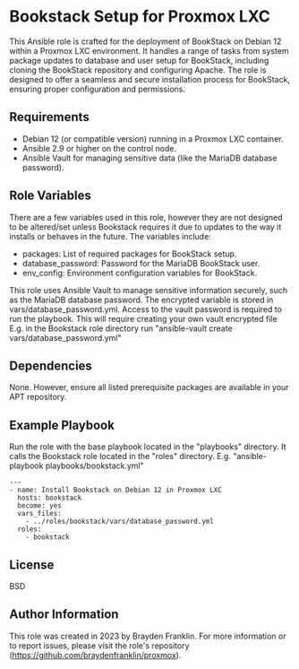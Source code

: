 Bookstack Setup for Proxmox LXC
=========

This Ansible role is crafted for the deployment of BookStack on Debian 12 within a Proxmox LXC environment. It handles a range of tasks from system package updates to database and user setup for BookStack, including cloning the BookStack repository and configuring Apache. The role is designed to offer a seamless and secure installation process for BookStack, ensuring proper configuration and permissions.

Requirements
------------

- Debian 12 (or compatible version) running in a Proxmox LXC container.
- Ansible 2.9 or higher on the control node.
- Ansible Vault for managing sensitive data (like the MariaDB database password).

Role Variables
--------------

There are a few variables used in this role, however they are not designed to be altered/set unless Bookstack requires it due to updates to the way it installs or behaves in the future. The variables include:

- packages: List of required packages for BookStack setup.
- database_password: Password for the MariaDB BookStack user.
- env_config: Environment configuration variables for BookStack.

This role uses Ansible Vault to manage sensitive information securely, such as the MariaDB database password. The encrypted variable is stored in vars/database_password.yml. Access to the vault password is required to run the playbook. This will require creating your own vault encrypted file E.g. in the Bookstack role directory run "ansible-vault create vars/database_password.yml"

Dependencies
------------

None. However, ensure all listed prerequisite packages are available in your APT repository.

Example Playbook
----------------

Run the role with the base playbook located in the "playbooks" directory. It calls the Bookstack role located in the "roles" directory. 
E.g. "ansible-playbook playbooks/bookstack.yml"
```
---
- name: Install Bookstack on Debian 12 in Proxmox LXC
  hosts: bookstack
  become: yes
  vars_files: 
    - ../roles/bookstack/vars/database_password.yml
  roles:
    - bookstack
```

License
-------

BSD

Author Information
------------------

This role was created in 2023 by Brayden Franklin. For more information or to report issues, please visit the role's repository (https://github.com/braydenfranklin/proxmox).
